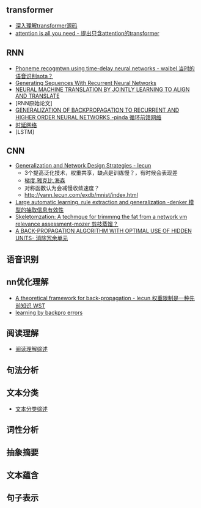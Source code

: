 
## transformer
- [深入理解transformer源码](https://blog.csdn.net/zhaojc1995/article/details/109276945)
- [attention is all you need - 提出只含attention的transformer]()
## RNN
- [Phoneme recogmtwn using time-delay neural networks - waibel 当时的语音识别sota？](https://ieeexplore.ieee.org/stamp/stamp.jsp?tp=&arnumber=21701)
- [Generating Sequences With Recurrent Neural Networks](https://arxiv.org/abs/1308.0850)
- [NEURAL MACHINE TRANSLATION BY JOINTLY LEARNING TO ALIGN AND TRANSLATE](https://arxiv.org/pdf/1409.0473.pdf)
- [RNN原始论文]
- [GENERALIZATION OF BACKPROPAGATION TO RECURRENT AND HIGHER ORDER NEURAL NETWORKS -pinda 循环前馈网络](https://proceedings.neurips.cc/paper/1987/file/735b90b4568125ed6c3f678819b6e058-Paper.pdf)
- [时延网络](https://sci-hub.mksa.top/10.1016/0893-6080(90)90044-l)
- [LSTM]
## CNN
- [Generalization and Network Design Strategies - lecun](http://citeseerx.ist.psu.edu/viewdoc/download;jsessionid=FFC68D55B6C24229FF3D33D0891ED180?doi=10.1.1.476.479&rep=rep1&type=pdf) 
  - 3个提高泛化技术，权重共享，缺点是训练慢？，有时候会表现差
  - [梯度,雅克比,海森](https://blog.csdn.net/a493823882/article/details/81324037) 
  - 对称函数认为会减慢收敛速度？
  - http://yann.lecun.com/exdb/mnist/index.html
- [Large automatic learning, rule extraction and generalization -denker 模型的抽取信息有效性](https://www.researchgate.net/profile/Sara-Solla/publication/246649513_Large_Automatic_Learning_Rule_Extraction_and_Generalisation/links/54295b1f0cf26120b7b6059e/Large-Automatic-Learning-Rule-Extraction-and-Generalisation.pdf)
- [Skeletomzation: A techmque for trimmmg the fat from a network vm relevance assessment-mozer 剪枝蒸馏？](https://papers.nips.cc/paper/1988/file/07e1cd7dca89a1678042477183b7ac3f-Paper.pdf)
- [A BACK-PROPAGATION ALGORITHM WITH OPTIMAL USE OF HIDDEN UNITS- 消除冗余单元](https://proceedings.neurips.cc/paper/1988/file/9fc3d7152ba9336a670e36d0ed79bc43-Paper.pdf)
## 语音识别
## nn优化理解
- [A theoretical framework for back-propagation - lecun 权重限制是一种先前知识 WST](http://citeseerx.ist.psu.edu/viewdoc/download?doi=10.1.1.28.5453&rep=rep1&type=pdf)
- [learning by backpro errors]()
## 阅读理解
- [阅读理解综述](https://blog.csdn.net/stay_foolish12/article/details/91049154?)
## 句法分析
## 文本分类
- [文本分类综述](https://www.zhihu.com/question/27529154/answer/1643865710)
## 词性分析
## 抽象摘要
## 文本蕴含
## 句子表示
